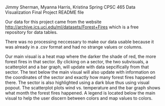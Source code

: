Jimmy Sherman, Myanna Harris, Kristina Spring
CPSC 465 Data Visualization
Final Project README file


Our data for this project came from the website http://archive.ics.uci.edu/ml/datasets/Forest+Fires which is a free repository for data tables.

There was no processing neccessary to make our data usable because it was already in a .csv format and had no strange values or columns.

Our main visual is a heat map where the darker the shade of red, the more forest fires in that sector. By clicking on a sector, the two subvisuals,
a scatterplot and a bar graph, will update with data sepcifically from that sector. The text below the main visual will also update with 
information on the coordinates of the sector and exactly how many forest fires happened there. The sector is also highlighted using a dark blue thus
using visual popout. The scatterplot plots wind vs. temperature and the bar graph shows what month the forest fires happened. A legend is located
below the main visual to help the user discern between colors and map values to colors. 
